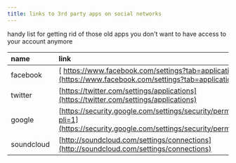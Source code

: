 ```yaml
---
title: links to 3rd party apps on social networks
---
```


handy list for getting rid of those old apps you don't want to have access to your account anymore

|name|link|
|:--|:--|
|facebook|[ https://www.facebook.com/settings?tab=applications](https://www.facebook.com/settings?tab=applications)|
|twitter|[https://twitter.com/settings/applications](https://twitter.com/settings/applications)|
|google|[https://security.google.com/settings/security/permissions?pli=1](https://security.google.com/settings/security/permissions)|
|soundcloud&nbsp;|[http://soundcloud.com/settings/connections](http://soundcloud.com/settings/connections)|
